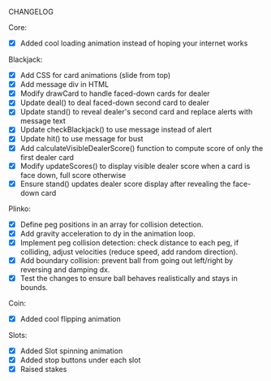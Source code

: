 CHANGELOG

Core:
- [x] Added cool loading animation instead of hoping your internet works

Blackjack:
- [x] Add CSS for card animations (slide from top)
- [x] Add message div in HTML
- [x] Modify drawCard to handle faced-down cards for dealer
- [x] Update deal() to deal faced-down second card to dealer
- [x] Update stand() to reveal dealer's second card and replace alerts with message text
- [x] Update checkBlackjack() to use message instead of alert
- [x] Update hit() to use message for bust
- [x] Add calculateVisibleDealerScore() function to compute score of only the first dealer card
- [x] Modify updateScores() to display visible dealer score when a card is face down, full score otherwise
- [x] Ensure stand() updates dealer score display after revealing the face-down card

Plinko:
- [x] Define peg positions in an array for collision detection.
- [x] Add gravity acceleration to dy in the animation loop.  
- [x] Implement peg collision detection: check distance to each peg, if colliding, adjust velocities (reduce speed, add random direction).
- [x] Add boundary collision: prevent ball from going out left/right by reversing and damping dx.
- [x] Test the changes to ensure ball behaves realistically and stays in bounds.

Coin:
- [x] Added cool flipping animation

Slots:
- [x] Added Slot spinning animation
- [x] Added stop buttons under each slot
- [x] Raised stakes